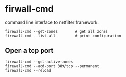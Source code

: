 
# firwall-cmd

command line interface to netfilter framework.

~~~
firewall-cmd --get-zones        # get all zones
firewall-cmd --list-all         # print configuration
~~~


## Open a tcp port

~~~
firewall-cmd --get-active-zones
firewall-cmd --add-port 389/tcp --permanent 
firewall-cmd --reload
~~~